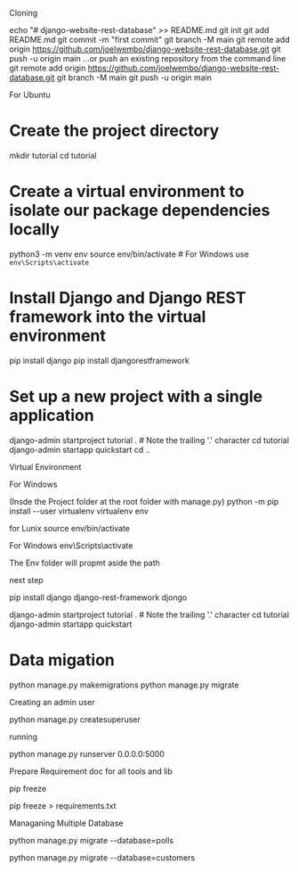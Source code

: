 Cloning

echo "# django-website-rest-database" >> README.md
git init
git add README.md
git commit -m "first commit"
git branch -M main
git remote add origin https://github.com/joelwembo/django-website-rest-database.git
git push -u origin main
…or push an existing repository from the command line
git remote add origin https://github.com/joelwembo/django-website-rest-database.git
git branch -M main
git push -u origin main


For Ubuntu
# Create the project directory
mkdir tutorial
cd tutorial

# Create a virtual environment to isolate our package dependencies locally
python3 -m venv env
source env/bin/activate  # For Windows use `env\Scripts\activate`

# Install Django and Django REST framework into the virtual environment
pip install django
pip install djangorestframework

# Set up a new project with a single application
django-admin startproject tutorial .  # Note the trailing '.' character
cd tutorial
django-admin startapp quickstart
cd ..

Virtual Environment

For Windows


(Insde the Project folder  at the root folder with manage.py)
python -m pip install --user virtualenv
virtualenv env    

for Lunix source env/bin/activate

For Windows env\Scripts\activate

The Env folder will propmt aside the path


next step

pip install django django-rest-framework djongo

django-admin startproject tutorial .  # Note the trailing '.' character
cd tutorial
django-admin startapp quickstart


# Data migation

python manage.py makemigrations
python manage.py migrate

Creating an admin user

python manage.py createsuperuser


running

python manage.py runserver 0.0.0.0:5000

Prepare Requirement doc for all tools and lib

pip freeze 

pip freeze > requirements.txt


Managaning Multiple Database

python manage.py migrate --database=polls

python manage.py migrate --database=customers

